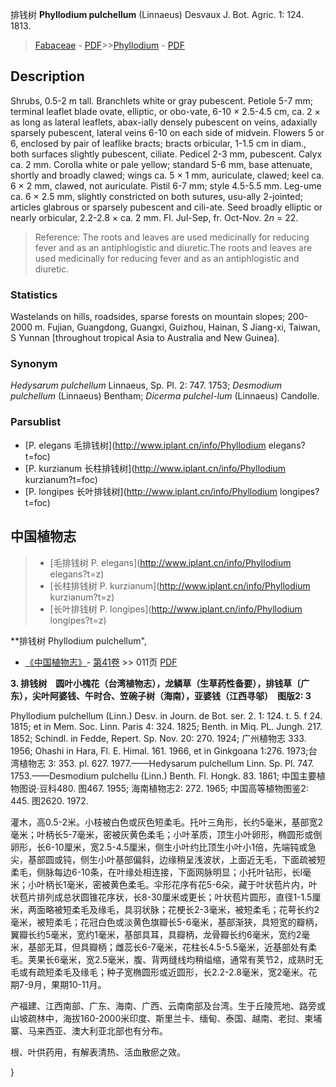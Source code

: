 排钱树 **Phyllodium pulchellum** (Linnaeus) Desvaux J. Bot. Agric. 1: 124. 1813.

> [Fabaceae](http://www.iplant.cn/info/Fabaceae?t=foc) - [PDF](http://www.iplant.cn/foc/pdf/Fabaceae.pdf)>>[Phyllodium](http://www.iplant.cn/info/Phyllodium?t=foc) - [PDF](http://www.iplant.cn/foc/pdf/Phyllodium.pdf)

## Description

Shrubs, 0.5-2 m tall. Branchlets white or gray pubescent. Petiole 5-7 mm; terminal leaflet blade ovate, elliptic, or obo-vate, 6-10 × 2.5-4.5 cm, ca. 2 × as long as lateral leaflets, abax-ially densely pubescent on veins, adaxially sparsely pubescent, lateral veins 6-10 on each side of midvein. Flowers 5 or 6, enclosed by pair of leaflike bracts; bracts orbicular, 1-1.5 cm in diam., both surfaces slightly pubescent, ciliate. Pedicel 2-3 mm, pubescent. Calyx ca. 2 mm. Corolla white or pale yellow; standard 5-6 mm, base attenuate, shortly and broadly clawed; wings ca. 5 × 1 mm, auriculate, clawed; keel ca. 6 × 2 mm, clawed, not auriculate. Pistil 6-7 mm; style 4.5-5.5 mm. Leg-ume ca. 6 × 2.5 mm, slightly constricted on both sutures, usu-ally 2-jointed; articles glabrous or sparsely pubescent and cili-ate. Seed broadly elliptic or nearly orbicular, 2.2-2.8 × ca. 2 mm. Fl. Jul-Sep, fr. Oct-Nov. 2*n* = 22.

> Reference: 
> The roots and leaves are used medicinally for reducing fever and as an antiphlogistic and diuretic.The roots and leaves are used medicinally for reducing fever and as an antiphlogistic and diuretic.

### Statistics
Wastelands on hills, roadsides, sparse forests on mountain slopes; 200-2000 m. Fujian, Guangdong, Guangxi, Guizhou, Hainan, S Jiang-xi, Taiwan, S Yunnan [throughout tropical Asia to Australia and New Guinea].

### Synonym
*Hedysarum pulchellum* Linnaeus, Sp. Pl. 2: 747. 1753; *Desmodium pulchellum* (Linnaeus) Bentham; *Dicerma pulchel-lum* (Linnaeus) Candolle.

### Parsublist

* [P.  elegans  毛排钱树](http://www.iplant.cn/info/Phyllodium elegans?t=foc)
* [P.  kurzianum  长柱排钱树](http://www.iplant.cn/info/Phyllodium kurzianum?t=foc)
* [P.  longipes  长叶排钱树](http://www.iplant.cn/info/Phyllodium longipes?t=foc)

## 中国植物志

> * [毛排钱树  P.  elegans](http://www.iplant.cn/info/Phyllodium elegans?t=z)
> * [长柱排钱树  P.  kurzianum](http://www.iplant.cn/info/Phyllodium kurzianum?t=z)
> * [长叶排钱树  P.  longipes](http://www.iplant.cn/info/Phyllodium longipes?t=z)

**排钱树 Phyllodium pulchellum",

* [《中国植物志》](http://www.iplant.cn/frps)- [第41卷](http://www.iplant.cn/frps/vol/41) >> 011页 [PDF](http://www.iplant.cn/frps/pdf/41/011.PDF)

**3. 排钱树　圆叶小槐花（台湾植物志），龙鳞草（生草药性备要），排钱草〔广东），尖叶阿婆钱、午时合、笠碗子树（海南），亚婆钱（江西寻邬）　图版2: 3**

Phyllodium pulchellum (Linn.) Desv. in Journ. de Bot. ser. 2. 1: 124. t. 5. f 24. 1815; et in Mem. Soc. Linn. Paris 4: 324. 1825; Benth. in Miq. PL. Jungh. 217. 1852; Schindl. in Fedde, Repert. Sp. Nov. 20: 270. 1924; 广州植物志 333. 1956; Ohashi in Hara, Fl. E. Himal. 161. 1966, et in Ginkgoana 1:276. 1973;台湾植物志 3: 353. pl. 627. 1977.——Hedysarum pulchellum Linn. Sp. Pl. 747. 1753.——Desmodium pulchellu (Linn.) Benth. Fl. Hongk. 83. 1861; 中国主要植物图说·豆科480. 图467. 1955; 海南植物志2: 272. 1965; 中国高等植物图鉴2: 445. 图2620. 1972.

灌木，高0.5-2米。小枝被白色或灰色短柔毛。托叶三角形，长约5毫米，基部宽2毫米；叶柄长5-7毫米，密被灰黄色柔毛；小叶革质，顶生小叶卵形，椭圆形或倒卵形，长6-10厘米，宽2.5-4.5厘米，侧生小叶约比顶生小叶小1倍，先端钝或急尖，基部圆或钝，侧生小叶基部偏斜，边缘稍呈浅波状，上面近无毛，下面疏被短柔毛，侧脉每边6-10条，在叶缘处相连接，下面网脉明显；小托叶钻形，长l毫米；小叶柄长1毫米，密被黄色柔毛。伞形花序有花5-6朵，藏于叶状苞片内，叶状苞片排列成总状圆锥花序状，长8-30厘米或更长；叶状苞片圆形，直径1-1.5厘米，两面略被短柔毛及缘毛，具羽状脉；花梗长2-3毫米，被短柔毛；花萼长约2毫米，被短柔毛；花冠白色或淡黄色旗瓣长5-6毫米，基部渐狭，具短宽的瓣柄，翼瓣长约5毫米，宽约1毫米，基部具耳，具瓣柄，龙骨瓣长约6毫米，宽约2毫米，基部无耳，但具瓣柄；雌蕊长6-7毫米，花柱长4.5-5.5毫米，近基部处有柔毛。荚果长6毫米，宽2.5毫米，腹、背两缝线均稍缢缩，通常有荚节2，成熟时无毛或有疏短柔毛及缘毛；种子宽椭圆形或近圆形，长2.2-2.8毫米，宽2毫米。花期7-9月，果期10-11月。

产福建、江西南部、广东、海南、广西、云南南部及台湾。生于丘陵荒地、路旁或山坡疏林中，海拔160-2000米印度、斯里兰卡、缅甸、泰国、越南、老挝、柬埔寨、马来西亚、澳大利亚北部也有分布。

根、叶供药用，有解表清热、活血散瘀之效。

}